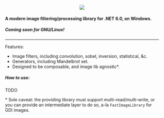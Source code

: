 
<p align="center">
  <img src="https://raw.githubusercontent.com/aauger/FilterDotNet/master/FilterDotNet.png">
</p>

#### A modern image filtering/processing library for .NET 6.0, on Windows.
##### Coming soon for GNU/Linux!
----

Features:
- Image filters, including convolution, sobel, inversion, statistical, &c.
- Generators, including Mandelbrot set.
- Designed to be composable, and image lib agnostic*.

##### How to use:

TODO



\* Sole caveat: the providing library must support multi-read/multi-write, or you can provide an intermediate layer to do so, a-la `FastImageLibrary` for GDI images.


